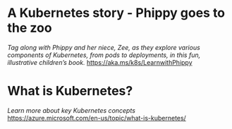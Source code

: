 # A Kubernetes story - Phippy goes to the zoo
*Tag along with Phippy and her niece, Zee, as they explore various components of Kubernetes, from pods to deployments, in this fun, illustrative children’s book.*
https://aka.ms/k8s/LearnwithPhippy
# What is Kubernetes?
*Learn more about key Kubernetes concepts*
https://azure.microsoft.com/en-us/topic/what-is-kubernetes/